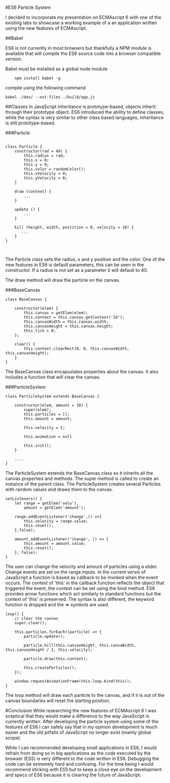 #ES6 Particle System

I decided to incorporate my presentation on ECMAscript 6 with one of the existing labs to showcase a working example of a an application written using the new features of ECMAscript. 

##Babel

ES6 is not currently in most browsers but thankfully a NPM module is available that will compile the ES6 source code into a browser compatible version. 

Babel must be installed as a global node module

```
    npm install babel -g
```

compile using the following command

```
babel ./dev/ --out-files ./build/app.js
````

##Classes
In JavaScript inheritance is prototype-based, objects inherit through their prototype object. ES6 introduced the ability to define classes, while the syntax is very similar to other class based languages, inheritance is still prototype-based.


###Particle

````

class Particle {
    constructor(rad = 40) {
        this.radius = rad;
        this.x = 0;
        this.y = 0;
        this.color = randomColor();
        this.xVelocity = 0;
        this.yVelocity = 0;
    }

    draw (context) {
        ...
    }

    update () {
        ...
    }

    kill (height, width, postition = 0, velocity = 10) {
       ...
    }
}



````

The Particle class sets the radius, x and y position and the color. One of the new features in ES6 is default parameters, this can be seen in the constructor. If a radius is not set as a parameter it will default to 40.

The draw method will draw the particle on the canvas.

###BaseCanvas

````
class BaseCanvas {

    constructor(elem) {
        this.canvas = getElem(elem);
        this.context = this.canvas.getContext('2d');
        this.canvasWidth = this.canvas.width;
        this.canvasHeight = this.canvas.height;
        this.tick = 0;
    };

    clear() {
        this.context.clearRect(0, 0, this.canvasWidth, this.canvasHeight);
    }
}

````

The BaseCanvas class encapuslates properties about the canvas. It also includes a function that will clear the canvas.

###ParticleSystem

````
class ParticleSystem extends BaseCanvas {

    constructor(elem, amount = 10) {
        super(elem);
        this.particles = [];
        this.amount = amount;

        this.velocity = 5;

        this.animation = null

        this.init();
    }
    
	....
}

````

The ParticleSystem extends the BaseCanvas class so it inherits all the canvas properties and methods. The super method is called to create an instance of the parent class. The ParticleSystem creates several Particles with random values and draws them to the canvas.

````
setListeners() {
	let range = getElem('velo'),
	    amount = getElem('amount');
	
	range.addEventListener('change',() =>{
	    this.velocity = range.value;
	    this.reset();
	},false);
	
	amount.addEventListener('change', () => {
	    this.amount = amount.value;
	    this.reset();
	}, false);
}
````

The user can change the velocity and amount of particles using a slider. Change events are set on the range inputs. In the current versio of JavaScript a function is based as callback to be invoked when the event occurs. The context of 'this' in the callback function reflects the object that triggered the event, the context can be set using the bind method. ES6 provides arrow functions which act similarly to standard functions but the context of 'this' is preserved. The syntax is also different, the keyword function is dropped and the => symbols are used.

````
loop() {
    // clear the canvas
    super.clear();

    this.particles.forEach((particle) => {
        particle.update();

        particle.kill(this.canvasHeight, this.canvaWidth, this.canvasHeight / 2, this.velocity);

        particle.draw(this.context);

        this.createParticles();
    });

    window.requestAnimationFrame(this.loop.bind(this));
}

````

The loop method will draw each particle to the canvas, and if it is out of the canvas boundaries will reset the starting position.

#Conclusion
While researching the new features of ECMAscript 6 I was sceptical that they would make a  difference to the way JavaScript is currently written. After developing the particle system using some of the features of ES6 I can safely say that in my opinion development is much easier and the old pitfalls of JavaScript no longer exist (mainly global scope).

While I can recommended developing small applications in ES6, I would refrain from doing so in big applications as the code executed by the browser (ES5) is very different to the code written in ES6. Debugging the code can be extremely hard and confusing. For the time being I would recommend sticking with ES5 but to keep a close eye on the development and specs of ES6 because it is clearing the future of JavaScript. 